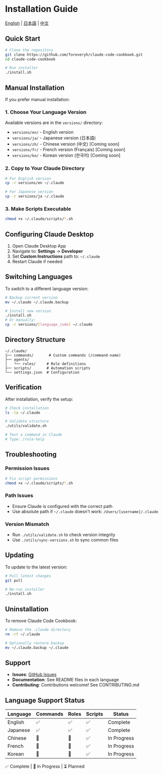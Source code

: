 # Installation Guide

[English](INSTALL.md) | [日本語](INSTALL_ja.md) | [中文](INSTALL_zh.md)

## Quick Start

```bash
# Clone the repository
git clone https://github.com/foreveryh/claude-code-cookbook.git
cd claude-code-cookbook

# Run installer
./install.sh
```

## Manual Installation

If you prefer manual installation:

### 1. Choose Your Language Version

Available versions are in the `versions/` directory:
- `versions/en/` - English version
- `versions/ja/` - Japanese version (日本語)
- `versions/zh/` - Chinese version (中文) [Coming soon]
- `versions/fr/` - French version (Français) [Coming soon]
- `versions/ko/` - Korean version (한국어) [Coming soon]

### 2. Copy to Your Claude Directory

```bash
# For English version
cp -r versions/en ~/.claude

# For Japanese version
cp -r versions/ja ~/.claude
```

### 3. Make Scripts Executable

```bash
chmod +x ~/.claude/scripts/*.sh
```

## Configuring Claude Desktop

1. Open Claude Desktop App
2. Navigate to: **Settings** → **Developer**
3. Set **Custom Instructions** path to: `~/.claude`
4. Restart Claude if needed

## Switching Languages

To switch to a different language version:

```bash
# Backup current version
mv ~/.claude ~/.claude.backup

# Install new version
./install.sh
# Or manually:
cp -r versions/[language_code] ~/.claude
```

## Directory Structure

```
~/.claude/
├── commands/       # Custom commands (/command-name)
├── agents/        
│   └── roles/     # Role definitions
├── scripts/       # Automation scripts
└── settings.json  # Configuration
```

## Verification

After installation, verify the setup:

```bash
# Check installation
ls -la ~/.claude

# Validate structure
./utils/validate.sh

# Test a command in Claude
# Type: /role-help
```

## Troubleshooting

### Permission Issues
```bash
# Fix script permissions
chmod +x ~/.claude/scripts/*.sh
```

### Path Issues
- Ensure Claude is configured with the correct path
- Use absolute path if `~/.claude` doesn't work: `/Users/[username]/.claude`

### Version Mismatch
- Run `./utils/validate.sh` to check version integrity
- Use `./utils/sync-versions.sh` to sync common files

## Updating

To update to the latest version:

```bash
# Pull latest changes
git pull

# Re-run installer
./install.sh
```

## Uninstallation

To remove Claude Code Cookbook:

```bash
# Remove the .claude directory
rm -rf ~/.claude

# Optionally restore backup
mv ~/.claude.backup ~/.claude
```

## Support

- **Issues**: [GitHub Issues](https://github.com/foreveryh/claude-code-cookbook/issues)
- **Documentation**: See README files in each language
- **Contributing**: Contributions welcome! See CONTRIBUTING.md

## Language Support Status

| Language | Commands | Roles | Scripts | Status |
|----------|----------|-------|---------|--------|
| English  | ✅ | ✅ | ✅ | Complete |
| Japanese | ✅ | ✅ | ✅ | Complete |
| Chinese  | 🚧 | 🚧 | ✅ | In Progress |
| French   | 🚧 | 🚧 | ✅ | In Progress |
| Korean   | 🚧 | 🚧 | ✅ | In Progress |

✅ Complete | 🚧 In Progress | ⏳ Planned
